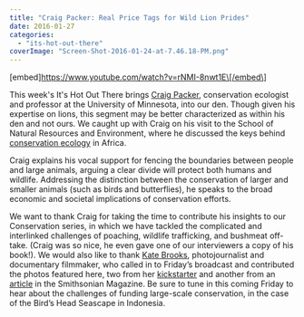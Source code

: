 ```yaml
---
title: "Craig Packer: Real Price Tags for Wild Lion Prides"
date: 2016-01-27
categories: 
  - "its-hot-out-there"
coverImage: "Screen-Shot-2016-01-24-at-7.46.18-PM.png"
---
```


\[embed\]https://www.youtube.com/watch?v=rNMI-8nwt1E\[/embed\]

This week's It's Hot Out There brings [Craig Packer](http://cbs.umn.edu/contacts/craig-packer-0), conservation ecologist and professor at the University of Minnesota, into our den. Though given his expertise on lions, this segment may be better characterized as within his den and not ours. We caught up with Craig on his visit to the School of Natural Resources and Environment, where he discussed the keys behind [conservation ecology](http://www.snre.umich.edu/events/conservation_ecology_lecture_series_seminar_with_craig_packer) in Africa.

<!--more-->

Craig explains his vocal support for fencing the boundaries between people and large animals, arguing a clear divide will protect both humans and wildlife. Addressing the distinction between the conservation of larger and smaller animals (such as birds and butterflies), he speaks to the broad economic and societal implications of conservation efforts.

We want to thank Craig for taking the time to contribute his insights to our Conservation series, in which we have tackled the complicated and interlinked challenges of poaching, wildlife trafficking, and bushmeat off-take. (Craig was so nice, he even gave one of our interviewers a copy of his book!). We would also like to thank [Kate Brooks](http://www.katebrooks.com), photojournalist and documentary filmmaker, who called in to Friday’s broadcast and contributed the photos featured here, two from her [kickstarter](https://www.kickstarter.com/projects/1804540752/the-last-animals) and another from an [article](http://www.smithsonianmag.com/science-nature/race-stop-africas-elephant-poachers-180951853/?no-ist) in the Smithsonian Magazine. Be sure to tune in this coming Friday to hear about the challenges of funding large-scale conservation, in the case of the Bird’s Head Seascape in Indonesia.
